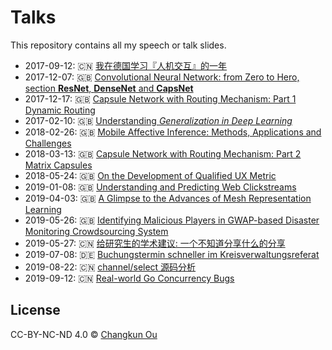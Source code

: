 # Talks

This repository contains all my speech or talk slides.

- 2017-09-12: 🇨🇳 [我在德国学习『人机交互』的一年](201709/swun.pdf)
- 2017-12-07: 🇬🇧 [Convolutional Neural Network: from Zero to Hero, section **ResNet**, **DenseNet** and **CapsNet**](201712/cnn.pdf)
- 2017-12-17: 🇬🇧 [Capsule Network with Routing Mechanism: Part 1 Dynamic Routing](./201712/capsnet1.pdf)
- 2017-02-10: 🇬🇧 [Understanding _Generalization in Deep Learning_](201802/generalization.pdf)
- 2018-02-26: 🇬🇧 [Mobile Affective Inference: Methods, Applications and Challenges](201802/emotions.pdf)
- 2018-03-13: 🇬🇧 [Capsule Network with Routing Mechanism: Part 2 Matrix Capsules](./201803/capsnet2.pdf)
- 2018-05-24: 🇬🇧 [On the Development of Qualified UX Metric](./201805/qux.pdf)
- 2019-01-08: 🇬🇧 [Understanding and Predicting Web Clickstreams](./201901/master.pdf)
- 2019-04-03: 🇬🇧 [A Glimpse to the Advances of Mesh Representation Learning](./201904/mesh.pdf)
- 2019-05-26: 🇬🇧 [Identifying Malicious Players in GWAP-based Disaster Monitoring Crowdsourcing System](./201905/gwap.pdf)
- 2019-05-27: 🇨🇳 [给研究生的学术建议: 一个不知道分享什么的分享](./201905/swun.pdf)
- 2019-07-08: 🇩🇪 [Buchungstermin schneller im Kreisverwaltungsreferat](./201907/kvr.pdf)
- 2019-08-22: 🇨🇳 [channel/select 源码分析](./201908/channel.pdf)
- 2019-09-12: 🇨🇳 [Real-world Go Concurrency Bugs](./201909/bug.pdf)

## License

CC-BY-NC-ND 4.0 &copy; [Changkun Ou](https://changkun.de)
